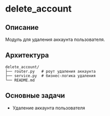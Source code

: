 # delete_account

## Описание
Модуль для удаления аккаунта пользователя.

## Архитектура
```
delete_account/
├── router.py   # роут удаления аккаунта
├── service.py  # бизнес-логика удаления
└── README.md
```

## Основные задачи
- Удаление аккаунта пользователя
